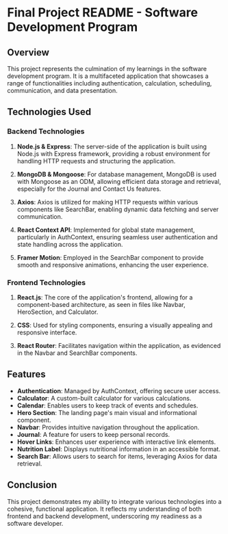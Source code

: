 # Final Project README - Software Development Program

## Overview
This project represents the culmination of my learnings in the software development program. It is a multifaceted application that showcases a range of functionalities including authentication, calculation, scheduling, communication, and data presentation.

## Technologies Used

### Backend Technologies
1. **Node.js & Express**: The server-side of the application is built using Node.js with Express framework, providing a robust environment for handling HTTP requests and structuring the application.

2. **MongoDB & Mongoose**: For database management, MongoDB is used with Mongoose as an ODM, allowing efficient data storage and retrieval, especially for the Journal and Contact Us features.

3. **Axios**: Axios is utilized for making HTTP requests within various components like SearchBar, enabling dynamic data fetching and server communication.

4. **React Context API**: Implemented for global state management, particularly in AuthContext, ensuring seamless user authentication and state handling across the application.

5. **Framer Motion**: Employed in the SearchBar component to provide smooth and responsive animations, enhancing the user experience.

### Frontend Technologies
1. **React.js**: The core of the application's frontend, allowing for a component-based architecture, as seen in files like Navbar, HeroSection, and Calculator.

2. **CSS**: Used for styling components, ensuring a visually appealing and responsive interface.

3. **React Router**: Facilitates navigation within the application, as evidenced in the Navbar and SearchBar components.

## Features
- **Authentication**: Managed by AuthContext, offering secure user access.
- **Calculator**: A custom-built calculator for various calculations.
- **Calendar**: Enables users to keep track of events and schedules.
- **Hero Section**: The landing page's main visual and informational component.
- **Navbar**: Provides intuitive navigation throughout the application.
- **Journal**: A feature for users to keep personal records.
- **Hover Links**: Enhances user experience with interactive link elements.
- **Nutrition Label**: Displays nutritional information in an accessible format.
- **Search Bar**: Allows users to search for items, leveraging Axios for data retrieval.

## Conclusion
This project demonstrates my ability to integrate various technologies into a cohesive, functional application. It reflects my understanding of both frontend and backend development, underscoring my readiness as a software developer.
